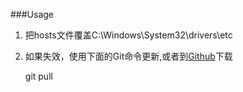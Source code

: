 ###Usage
1. 把hosts文件覆盖C:\Windows\System32\drivers\etc
2. 如果失效，使用下面的Git命令更新,或者到[Github](https://gist.github.com/DingSoung/5f00ad4e7fa8006c8dde)下载

	git pull
